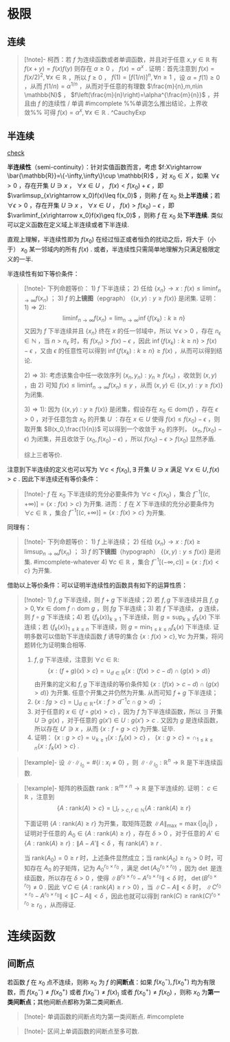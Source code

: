 
# 极限

## 连续

>[!note]- 柯西：若 $f$ 为连续函数或者单调函数，并且对于任意 $x,y\in \mathbb{R}$ 有 $f(x+y)=f(x)f(y)$ 则存在 $\alpha\geq0$ ， $f(x)=\alpha^x$ .
>证明：首先注意到 $f(x)=f(x/2)^2,\forall x\in \mathbb{R}$ ，所以 $f\geq0$ ， $f(1)=[f(1/n)]^n,\forall n\geq1$ ，设 $\alpha=f(1)\geq0$ ，从而 $f(1/n)=\alpha^{1/n}$ ，从而对于任意的有理数 $\frac{m}{n},m,n\in \mathbb{N}$ ， $f\left(\frac{m}{n}\right)=\alpha^{\frac{m}{n}}$ ，并且由 $f$ 的连续性 / 单调 #imcomplete %%单调怎么推出结论，上界收敛%% 可得 $f(x)=\alpha^x,\forall x\in \mathbb{R}$ .
>^CauchyExp

## 半连续

[check](https://en.wikipedia.org/wiki/Semi-continuity)

**半连续性**（semi-continuity）：针对实值函数而言，考虑 $f:X\rightarrow \bar{\mathbb{R}}=\{-\infty,\infty\}\cup \mathbb{R}$ ，对 $x_0\in X$ ，如果 $\forall \epsilon>0$ ，存在开集 $U\ni x$ ， $\forall x\in U$ ， $f(x)< f(x_0)+\epsilon$ ，即 $\varlimsup_{x\rightarrow x_0}f(x)\leq f(x_0)$ ，则称 $f$ 在 $x_0$ 处**上半连续**；若 $\forall \epsilon>0$ ，存在开集 $U\ni x$ ， $\forall x\in U$ ， $f(x)>f(x_0)-\epsilon$ ，即 $\varliminf_{x\rightarrow x_0}f(x)\geq f(x_0)$  ，则称 $f$ 在 $x_0$ 处**下半连续**. 类似可以定义函数在定义域上半连续或者下半连续. 

直观上理解，半连续性即为 $f(x_0)$ 在经过恒正或者恒负的扰动之后，将大于（小于） $x_0$ 某一邻域内的所有 $f(x)$ . 或者，半连续性只需简单地理解为只满足极限定义的一半.

半连续性有如下等价条件：

>[!note]- 下列命题等价： 1) $f$ 下半连续； 2) 任给 $\{x_n\}\rightarrow x:f(x)\leq\liminf_{n\rightarrow \infty}f(x_n)$ ； 3) $f$ 的**上镜图**（epgraph） $\{(x,y):y\geq f(x)\}$ 是闭集.
>证明：
> $1)\Rightarrow 2):$ $$\liminf_{n\rightarrow \infty}f(x_n)=\lim_{n\rightarrow \infty}\inf\{f(x_k):k\geq n\}$$ 又因为 $f$ 下半连续并且 $\{x_n\}$ 终在 $x$ 的任一邻域中，所以 $\forall \epsilon>0$ ，存在 $n_\epsilon\in \mathbb{N}$ ，当 $n>n_\epsilon$ 时，有 $f(x_n)>f(x)-\epsilon$ ，因此 $\inf\{f(x_k):k\geq n\}>f(x)-\epsilon$ ，又由 $\epsilon$ 的任意性可以得到 $\inf\{f(x_k):k\geq n\}\geq f(x)$ ，从而可以得到结论.
>
> $2)\Rightarrow 3):$ 考虑该集合中任一收敛序列 $(x_n,y_n):y_n\geq f(x_n)$ ，收敛到 $(x,y)$ ，由 2) 可知 $f(x)\leq \liminf_{n\rightarrow \infty}f(x_n)\leq y$ ，从而 $(x,y)\in \{(x,y):y\geq f(x)\}$ 为闭集.
>
> $3)\Rightarrow 1):$ 因为 $\{(x,y):y\geq f(x)\}$ 是闭集，假设存在 $x_0\in \text{dom}(f)$ ，存在 $\epsilon>0$ ，对于任意包含 $x_0$ 的开集 $U$ ：存在 $x\in U$ 使得 $f(x)\leq f(x_0)-\epsilon$ ，则取开集 $B(x_0,\frac{1}{n})$ 可以得到一个收敛于 $x_0$ 的序列， $(x_n,f(x_0)-\epsilon)$ 为闭集，并且收敛于 $(x_0,f(x_0)-\epsilon)$ ，所以 $f(x_0)-\epsilon>f(x_0)$ 显然矛盾.
>
>综上三者等价.

注意到下半连续的定义也可以写为 $\forall c<f(x_0),\exists$ 开集 $U\ni x$ 满足 $\forall x\in U,f(x)>c$ . 因此下半连续还有等价条件：

>[!note]- $f$ 在 $x_0$ 下半连续的充分必要条件为 $\forall c<f(x_0)$ ，集合 $f^{-1}[(c,+\infty)]=\{x:f(x)>c\}$ 为开集. 进而： $f$ 在 $X$ 下半连续的充分必要条件为 $\forall c\in \mathbb{R}$ ，集合 $f^{-1}[(c,+\infty)]=\{x:f(x)>c\}$ 为开集.

同理有：

>[!note]- 下列命题等价： 1) $f$ 上半连续； 2) 任给 $\{x_n\}\rightarrow x:f(x)\geq\limsup_{n\rightarrow \infty}f(x_n)$ ； 3) $f$ 的**下镜图**（hypograph） $\{(x,y):y\leq f(x)\}$ 是闭集. #imcomplete-whatever 4) $\forall c\in \mathbb{R}$ ，集合 $f^{-1}[(-\infty,c)]=\{x:f(x)<c\}$ 为开集.

借助以上等价条件：可以证明半连续性的函数具有如下的运算性质：

>[!note]-  1) $f,g$ 下半连续，则 $f+g$ 下半连续；2) 若 $f,g$ 下半连续并且 $f,g>0,\forall x\in \text{dom }f\cap \text{dom }g$ ，则 $fg$ 下半连续；3) 若 $f$ 下半连续， $g$ 连续，则 $f\circ g$ 下半连续；4) 若 $\{f_k(x)\}_{k\geq1}$ 下半连续，则 $g=\sup_{k\geq1}f_k(x)$ 下半连续；若 $\{f_k(x)\}_{1\leq k\leq n}$ 下半连续，则 $g=\min_{1\leq k\leq n}f_k(x)$ 下半连续.
>证明多数可以借助下半连续函数 $f$ 诱导的集合 $\{x:f(x)>c\},\forall c$ 为开集，将问题转化为证明集合相等.
>1) $f,g$ 下半连续，注意到 $\forall c\in \mathbb{R}:$ $$\{x:(f+g)(x)>c\}=\cup_{d\in \mathbb{R}}\{x:(f(x)>c-d)\cap(g(x)>d)\}$$ 由开集的定义和 $f,g$ 下半连续的等价条件知 $\{x:(f(x)>c-d)\cap(g(x)>d)\}$ 为开集. 任意个开集之并仍然为开集. 从而可知 $f+g$ 下半连续；
>2) $\{x:fg>c\}=\bigcup_{d\in \mathbb{R}^+}\{x:f>d^{-1}c\cap g>d\}$ ；
>3) 对于任意的 $x\in \{f\circ g(x)>c\}$ ，因为 $f$ 为下半连续函数，所以 $\exists$ 开集 $U\ni g(x)$ ，对于任意的 $g(x')\in U:g(x')>c$ . 又因为 $g$ 是连续函数，所以存在 $U'\ni x$ ，从而 $\{x:f\circ g>c\}$ 为开集. 证毕.
>4) 证明： $\{x:g>c\}=\cup_{k\geq1}\{x:f_k(x)>c\}$ ， $\{x:g>c\}=\cap_{1\leq k\leq n}\{x:f_k(x)>c\}$ .

>[!example]- 设 $\lVert \cdot\rVert_{l_0}=\#\{i:x_i\neq0\}$ ，则 $\lVert \cdot\rVert_{l_0}:\mathbb{R}^n\rightarrow \mathbb{R}$ 是下半连续函数.

>[!example]- 矩阵的秩函数 $\text{rank}:\mathbb{R}^{m\times n}\rightarrow \mathbb{R}$ 是下半连续的.
>证明： $c\in \mathbb{R}$ ，注意到 $$\{A:\text{rank}(A)>c\}=\bigcup_{r>c,r\in \mathbb{N}}\{A:\text{rank}(A)\geq r\}$$ 
>
>下面证明 $\{A:\text{rank}(A)\geq r\}$ 为开集，取矩阵范数 $\lVert A\rVert_{\max}=\max\{\lvert a_{ij}\rvert\}$ ，证明对于任意的 $A_0\in\{A:\text{rank}(A)\geq r\}$ ，存在 $\delta>0$ ，对于任意的 $A'\in\{A:\text{rank}(A)\geq r\}:\lVert A-A'\rVert<\delta$ ，有 $\text{rank}(A')\geq r$ . 
>
>当 $\text{rank}(A_0)=0\geq r$ 时，上述条件显然成立；当 $\text{rank}(A_0)\geq r_0>0$ 时，可知存在 $A_0$ 的子矩阵，记为 $A_0^{r_0\times r_0}$ ，满足 $\det(A_0^{r_0\times r_0})$ ，因为 $\det$ 是连续函数，所以存在 $\delta>0$ ，使得 $\lVert B^{r_0\times r_0}-A^{r_0\times r_0}\rVert<\delta$ 时， $\det(B^{r_0\times r_0})\neq0$ . 因此 $\forall C\in \{A:\text{rank}(A)\geq r>0\}$ ，当 $\lVert C-A\rVert<\delta$ 时， $\lVert C^{r_0\times r_0}-A^{r_0\times r_0}\rVert<\lVert C-A\rVert<\delta$ ，因此也就可以得到 $\text{rank}(C)\geq\text{rank}(C)^{r_0\times r_0}\geq r_0$ ，从而得证.

# 连续函数

## 间断点

若函数 $f$ 在 $x_0$ 点不连续，则称 $x_0$ 为 $f$ 的**间断点**：如果 $f(x_0^-),f(x_0^+)$ 均为有限数，而 $f(x_0^{-})\neq f(x_0^+)$ 或者 $f(x_0^-)\neq f(x)_)$ 或者 $f(x_0^+)\neq f(x_0)$  ，则称 $x_0$ 为**第一类间断点**；其他间断点都称为第二类间断点.

>[!note]- 单调函数的间断点均为第一类间断点. #imcomplete 

>[!note]- 区间上单调函数的间断点至多可数.
